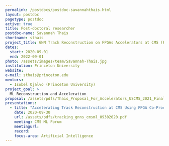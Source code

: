 ```yaml
---
permalink: /postdocs/postdoc-savannahthais.html
layout: postdoc
pagetype: postdoc
active: true
title: Post-doctoral researcher
postdoc-name: Savannah Thais
shortname: sthais
project_title: GNN Track Reconstruction on FPGAs Accelerators at CMS (Postdoc)
dates:
  start: 2020-09-01
  end: 2022-09-01
photo: /assets/images/team/Savannah-Thais.jpg
institution: Princeton University
website:
e-mail: sthais@princeton.edu
mentors:
  - Isobel Ojalvo (Princeton University)
project_goal: >
  ML Reconstruction and Acceleration
proposal: /assets/pdfs/Thais_Proposal_For_Accelerators_USCMS_2021_Final.pdf
presentations:
  - title: "Accelerating Track Reconstruction at CMS Using FPGA Co-Processors"
    date: 2020-09-30
    url: /assets/pdfs/tracking_gnns_cmsml_09302020.pdf
    meeting: CMS ML Forum
    meetingurl: 
    record: 
    focus-area: Artificial Intelligence
---
```


